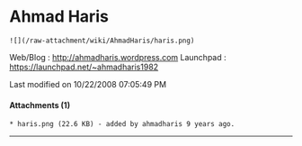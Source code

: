 #  Ahmad Haris
`![](/raw-attachment/wiki/AhmadHaris/haris.png)`

Web/Blog : ​http://ahmadharis.wordpress.com
Launchpad : ​https://launchpad.net/~ahmadharis1982

Last modified on 10/22/2008 07:05:49 PM

#### Attachments (1)
    * haris.png​ (22.6 KB) - added by ahmadharis 9 years ago.
 
---
 
